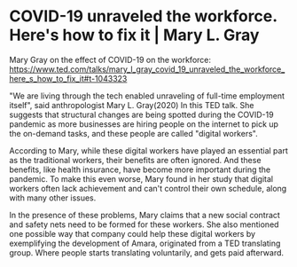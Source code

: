 # COVID-19 unraveled the workforce. Here's how to fix it | Mary L. Gray

Mary Gray on the effect of COVID-19 on the workforce: https://www.ted.com/talks/mary_l_gray_covid_19_unraveled_the_workforce_here_s_how_to_fix_it#t-1043323



"We are living through the tech enabled unraveling of full-time employment itself", said anthropologist Mary L. Gray(2020) In this TED talk. She suggests that structural changes are being spotted during the COVID-19 pandemic as more businesses are hiring people on the internet to pick up the on-demand tasks, and these people are called "digital workers".

According to Mary, while these digital workers have played an essential part as the traditional workers, their benefits are often ignored. And these benefits, like health insurance, have become more important during the pandemic. To make this even worse, Mary found in her study that digital workers often lack achievement and can't control their own schedule, along with many other issues.

In the presence of these problems, Mary claims that a new social contract and safety nets need to be formed for these workers. She also mentioned one possible way that company could help these digital workers by exemplifying the development of Amara, originated from a TED translating group. Where people starts translating voluntarily, and gets paid afterward.

